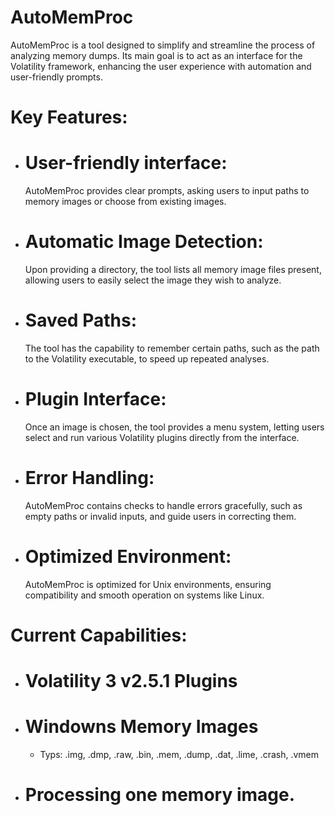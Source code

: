  # AutoMemProc
AutoMemProc is a tool designed to simplify and streamline the process of analyzing memory dumps. Its main goal is to act as an interface for the Volatility framework, enhancing the user experience with automation and user-friendly prompts.
    
# Key Features:
 - # User-friendly interface: 
   AutoMemProc provides clear prompts, asking users to input paths to memory images or choose from existing images.
 - # Automatic Image Detection: 
   Upon providing a directory, the tool lists all memory image files present, allowing users to easily select the image 
     they wish to analyze.
 - # Saved Paths: 
   The tool has the capability to remember certain paths, such as the path to the Volatility executable, to speed up 
     repeated analyses.
 - # Plugin Interface: 
   Once an image is chosen, the tool provides a menu system, letting users select and run various Volatility plugins 
     directly from the interface.
 - # Error Handling: 
   AutoMemProc contains checks to handle errors gracefully, such as empty paths or invalid inputs, and guide users in 
    correcting them.
 - # Optimized Environment:
   AutoMemProc is optimized for Unix environments, ensuring compatibility and smooth operation on systems like Linux.

# Current Capabilities:
 - # Volatility 3 v2.5.1 Plugins
 - # Windowns Memory Images 
    - Typs: .img, .dmp, .raw, .bin, .mem, .dump, .dat, .lime, .crash, .vmem
 - # Processing one memory image. 

